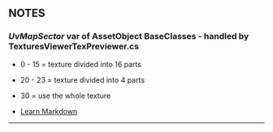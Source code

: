 ## NOTES ##
### ***UvMapSector*** var of AssetObject BaseClasses - handled by TexturesViewerTexPreviewer.cs ###
* 0 - 15  = texture divided into 16 parts
* 20 - 23 = texture divided into 4 parts
* 30 = use the whole texture



* [Learn Markdown](https://bitbucket.org/tutorials/markdowndemo)

-----------------------------------